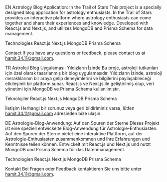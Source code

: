 EN
Astrology Blog Application: In the Trail of Stars
This project is a specially designed blog application for astrology enthusiasts. In the Trail of Stars provides an interactive platform where astrology enthusiasts can come together and share their experiences and knowledge. Developed with React.js and Next.js, and utilizes MongoDB and Prisma Schema for data management.

Technologies
React.js
Next.js
MongoDB
Prisma Schema

Contact
If you have any questions or feedback, please contact us at hamit.34.11@gmail.com.

TR
Astroloji Blog Uygulaması: Yıldızların İzinde
Bu proje, astroloji tutkunları için özel olarak tasarlanmış bir blog uygulamasıdır. Yıldızların İzinde, astroloji meraklılarının bir araya gelip deneyimlerini ve bilgilerini paylaşabileceği etkileşimli bir platform sunar. React.js ve Next.js ile geliştirilmiş olup, veri yönetimi için MongoDB ve Prisma Schema kullanılmıştır.

Teknolojiler
React.js
Next.js
MongoDB
Prisma Schema

İletişim
Herhangi bir sorunuz veya geri bildiriminiz varsa, lütfen hamit.34.11@gmail.com adresinden bize ulaşın.

DE
Astrologie-Blog-Anwendung: Auf den Spuren der Sterne
Dieses Projekt ist eine speziell entwickelte Blog-Anwendung für Astrologie-Enthusiasten. Auf den Spuren der Sterne bietet eine interaktive Plattform, auf der Astrologie-Enthusiasten zusammenkommen und ihre Erfahrungen und Kenntnisse teilen können. Entwickelt mit React.js und Next.js und nutzt MongoDB und Prisma Schema für das Datenmanagement.

Technologien
React.js
Next.js
MongoDB
Prisma Schema

Kontakt
Bei Fragen oder Feedback kontaktieren Sie uns bitte unter hamit.34.11@gmail.com.
